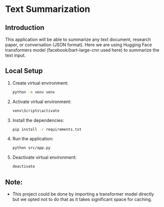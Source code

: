 # Text Summarization

## Introduction

This application will be able to summarize any text document, research paper, or conversation (JSON format). Here we are using Hugging Face transformers model (facebook/bart-large-cnn used here) to summarize the text input.

## Local Setup

1. Create virtual environment:
    ```bash
    python -m venv venv
    ```
2. Activate virtual environment:
    ```bash
    venv\Scripts\activate
    ```
3. Install the dependencies:
    ```bash
    pip install -r requirements.txt
    ```
4. Run the application:
    ```bash
    python src/app.py
    ```
5. Deactivate virtual environment:
    ```bash
    deactivate
    ```

## Note:

- This project could be done by importing a transformer model directly but we opted not to do that as it takes significant space for caching.
